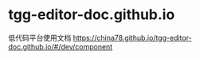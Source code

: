# tgg-editor-doc.github.io
低代码平台使用文档
https://china78.github.io/tgg-editor-doc.github.io/#/dev/component
